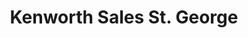 ---
title: "Kenworth Sales St. George"
url: /st-george/kenworth-sales-st-george/
shop: Autowerkstatt
---